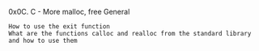 0x0C. C - More malloc, free
General

    How to use the exit function
    What are the functions calloc and realloc from the standard library and how to use them

